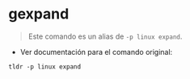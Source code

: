 # gexpand

> Este comando es un alias de `-p linux expand`.

- Ver documentación para el comando original:

`tldr -p linux expand`
